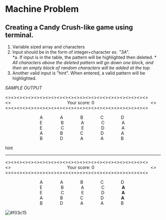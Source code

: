 # Machine Problem

## Creating a Candy Crush-like game using terminal.

1. Variable sized array and characters
2. Input should be in the form of integer+character *ex. "3A"*.  
*a. If input is in the table, the pattern will be highlighted then deleted.  *
*All characters above the deleted pattern will go down one block, and then an empty block of random characters will be added at the top.*  
3. Another valid input is "hint". When entered, a valid pattern will be highlighted.  



*SAMPLE OUTPUT*

<><><><><><><><><><><><><><><><><><><><><><><><><>  
<>&emsp;&emsp;&emsp;&emsp;&emsp;&emsp;&emsp;&emsp;&emsp;&emsp;&emsp;&emsp;&emsp;Your score: 0&emsp;&emsp;&emsp;&emsp;&emsp;&emsp;&emsp;&emsp;&emsp;&emsp;&emsp;&emsp;&emsp;<>  
<><><><><><><><><><><><><><><><><><><><><><><><><>  


&emsp;&emsp;&emsp;&emsp;&emsp;&emsp;&emsp;&emsp;A&emsp;&emsp;&emsp;&emsp;A&emsp;&emsp;&emsp;&emsp;B&emsp;&emsp;&emsp;&emsp;C&emsp;&emsp;&emsp;&emsp;D  
&emsp;&emsp;&emsp;&emsp;&emsp;&emsp;&emsp;&emsp;E&emsp;&emsp;&emsp;&emsp; B&emsp;&emsp;&emsp;&emsp;A&emsp;&emsp;&emsp;&emsp;C&emsp;&emsp;&emsp;&emsp;A  
&emsp;&emsp;&emsp;&emsp;&emsp;&emsp;&emsp;&emsp;E&emsp;&emsp;&emsp;&emsp; C&emsp;&emsp;&emsp;&emsp;E&emsp;&emsp;&emsp;&emsp;D&emsp;&emsp;&emsp;&emsp;A  
&emsp;&emsp;&emsp;&emsp;&emsp;&emsp;&emsp;&emsp;A&emsp;&emsp;&emsp;&emsp;B&emsp;&emsp;&emsp;&emsp;C&emsp;&emsp;&emsp;&emsp;D&emsp;&emsp;&emsp;&emsp;A  
&emsp;&emsp;&emsp;&emsp;&emsp;&emsp;&emsp;&emsp;B&emsp;&emsp;&emsp;&emsp;D&emsp;&emsp;&emsp;&emsp;A&emsp;&emsp;&emsp;&emsp;A&emsp;&emsp;&emsp;&emsp;B  
  
    
     
hint
  
    
_________________________________________________________________________________________________________________________________  
  
  
  
<><><><><><><><><><><><><><><><><><><><><><><><><>  
<>&emsp;&emsp;&emsp;&emsp;&emsp;&emsp;&emsp;&emsp;&emsp;&emsp;&emsp;&emsp;&emsp;Your score: 0&emsp;&emsp;&emsp;&emsp;&emsp;&emsp;&emsp;&emsp;&emsp;&emsp;&emsp;&emsp;&emsp;<>  
<><><><><><><><><><><><><><><><><><><><><><><><><>  


&emsp;&emsp;&emsp;&emsp;&emsp;&emsp;&emsp;&emsp;A&emsp;&emsp;&emsp;&emsp;A&emsp;&emsp;&emsp;&emsp;B&emsp;&emsp;&emsp;&emsp;C&emsp;&emsp;&emsp;&emsp;D  
&emsp;&emsp;&emsp;&emsp;&emsp;&emsp;&emsp;&emsp;E&emsp;&emsp;&emsp;&emsp; B&emsp;&emsp;&emsp;&emsp;A&emsp;&emsp;&emsp;&emsp;C&emsp;&emsp;&emsp;&emsp;**A**  
&emsp;&emsp;&emsp;&emsp;&emsp;&emsp;&emsp;&emsp;E&emsp;&emsp;&emsp;&emsp; C&emsp;&emsp;&emsp;&emsp;E&emsp;&emsp;&emsp;&emsp;D&emsp;&emsp;&emsp;&emsp;**A**  
&emsp;&emsp;&emsp;&emsp;&emsp;&emsp;&emsp;&emsp;A&emsp;&emsp;&emsp;&emsp;B&emsp;&emsp;&emsp;&emsp;C&emsp;&emsp;&emsp;&emsp;D&emsp;&emsp;&emsp;&emsp;**A**  
&emsp;&emsp;&emsp;&emsp;&emsp;&emsp;&emsp;&emsp;B&emsp;&emsp;&emsp;&emsp;D&emsp;&emsp;&emsp;&emsp;A&emsp;&emsp;&emsp;&emsp;A&emsp;&emsp;&emsp;&emsp;B  
  
    

![#f03c15](https://via.placeholder.com/15/f03c15/f03c15.png)
